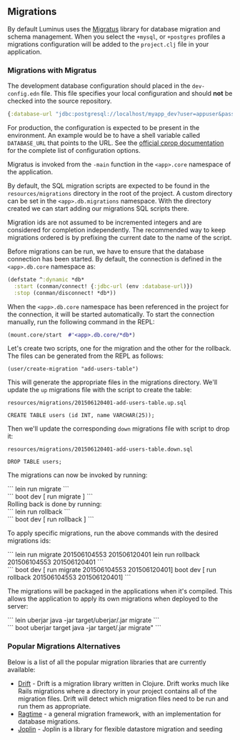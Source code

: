 ## Migrations

By default Luminus uses the [Migratus](https://github.com/yogthos/migratus) library for database migration and schema management. When you select the `+mysql`, or `+postgres` profiles a migrations configuration will be added to the `project.clj` file in your application.

### Migrations with Migratus

The development database configuration should placed in the `dev-config.edn` file. This file specifies your local configuration and should **not** be checked into the source repository.

```clojure
{:database-url "jdbc:postgresql://localhost/myapp_dev?user=appuser&password=secret"}
```

For production, the configuration is expected to be present in the environment. An example would be to
have a shell variable called `DATABASE_URL` that points to the URL. See the [official cprop documentation](https://github.com/tolitius/cprop) for the complete list of configuration options.

Migratus is invoked from the `-main` function in the `<app>.core` namespace of the application.

By default, the SQL migration scripts are expected to be found in the `resources/migrations` directory in the root of the project. A custom directory can be set in the `<app>.db.migrations` namespace. With the directory created we can start adding our migrations SQL scripts there.

Migration ids are not assumed to be incremented integers and are considered for completion independently. The recommended way to keep migrations ordered is by prefixing the current date to the name of the script.

Before migrations can be run, we have to ensure that the database connection has been started. By default, the connection is defined in the
`<app>.db.core` namespace as:

```clojure
(defstate ^:dynamic *db*
  :start (conman/connect! {:jdbc-url (env :database-url)})
  :stop (conman/disconnect! *db*))
```

When the `<app>.db.core` namespace has been referenced in the project for the connection, it will be started automatically.
To start the connection manually, run the following command in the REPL:

```clojure
(mount.core/start  #'<app>.db.core/*db*)
```

Let's create two scripts, one for the migration and the other for the rollback. The files can be generated from the REPL as follows:

```
(user/create-migration "add-users-table")
```

This will generate the appropriate files in the migrations directory. We'll update the `up` migrations file with the script to create the table:

`resources/migrations/201506120401-add-users-table.up.sql`

```
CREATE TABLE users (id INT, name VARCHAR(25));
```

Then we'll update the corresponding `down` migrations file with script to drop it:

`resources/migrations/201506120401-add-users-table.down.sql`

```
DROP TABLE users;
```

The migrations can now be invoked by running:
<div class="lein">
```
lein run migrate
```
</div>
<div class="boot">
```
boot dev [ run migrate ]
```
</div>
Rolling back is done by running:

<div class="lein">
```
lein run rollback
```
</div>
<div class="boot">
```
boot dev [ run rollback ]
```
</div>

To apply specific migrations, run the above commands with the desired migrations ids:

<div class="lein">
```
lein run migrate 201506104553 201506120401
lein run rollback 201506104553 201506120401
```
</div>
<div class="boot">
```
boot dev [ run migrate 201506104553 201506120401]
boot dev [ run rollback 201506104553 201506120401]
```
</div>

The migrations will be packaged in the applications when it's compiled. This allows the application to apply its own migrations when deployed to the server:

<div class="lein">
```
lein uberjar
java -jar target/uberjar/<app>.jar migrate
```
</div>
<div class="boot">
```
boot uberjar target
java -jar target/<app>.jar migrate"
```
</div>

### Popular Migrations Alternatives

Below is a list of all the popular migration libraries that are currently available:

* [Drift](https://github.com/macourtney/drift) - Drift is a migration library written in Clojure. Drift works much like Rails migrations where a directory in your project contains all of the migration files. Drift will detect which migration files need to be run and run them as appropriate.
* [Ragtime](https://github.com/weavejester/ragtime) - a general migration framework, with an implementation for database migrations.
* [Joplin](https://github.com/juxt/joplin) - Joplin is a library for flexible datastore migration and seeding

